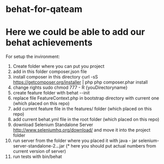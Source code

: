 # behat-for-qateam
# Here we could be able to add our behat achievements

For setup the invironment:
1) Create folder where you can put you project
2) add in this folder composer.json file
3) install composer in this directory
curl -sS https://getcomposer.org/installer | php
php composer.phar install
4) change rights
sudo chmod 777 - R {youDirectoryname}
5) create feature folder with
behat --init
6) replace file FeatureContext.php in bootstrap directory with current one (which placed on this repo)
7) add current feature file in the features/ folder (which placed on this repo)
8) add current behat.yml file in the root folder (which placed on this repo)
9) download Selenium Standalone Server http://www.seleniumhq.org/download/ and move it into the project folder
10) run server from the folder where you placed it with 
java - jar selenium-server-standalone-2.**.**.jar (* here you should put actual numbers from current version of server)
11) run tests with
bin/behat
